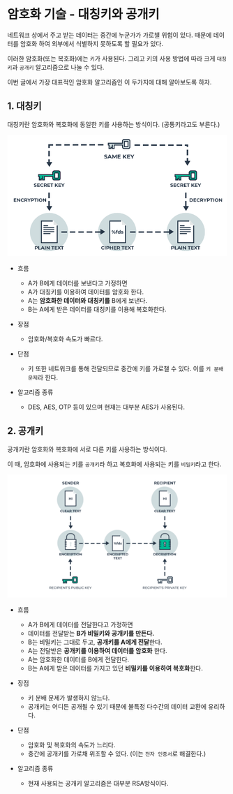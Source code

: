 # 암호화 기술 - 대칭키와 공개키

네트워크 상에서 주고 받는 데이터는 중간에 누군가가 가로챌 위험이 있다.
때문에 데이터를 암호화 하여 외부에서 식별하지 못하도록 할 필요가 있다.

이러한 암호화(또는 복호화)에는 `키`가 사용된다.
그리고 키의 사용 방법에 따라 크게 `대칭키`과 `공개키` 알고리즘으로 나눌 수 있다.

이번 글에서 가장 대표적인 암호화 알고리즘인 이 두가지에 대해 알아보도록 하자.

## 1. 대칭키

대칭키란 암호화와 복호화에 동일한 키를 사용하는 방식이다. (공통키라고도 부른다.)

![](images/1.png)

* 흐름
    - A가 B에게 데이터를 보낸다고 가정하면
    - A가 대칭키를 이용하여 데이터를 암호화 한다.
    - A는 **암호화한 데이터와 대칭키를** B에게 보낸다.
    - B는 A에게 받은 데이터를 대칭키를 이용해 복호화한다.



* 장점 
    - 암호화/복호화 속도가 빠르다.
* 단점 
    - 키 또한 네트워크를 통해 전달되므로 중간에 키를 가로챌 수 있다. 이를 `키 분배 문제`라 한다.
* 알고리즘 종류
    - DES, AES, OTP 등이 있으며 현재는 대부분 AES가 사용된다.

## 2. 공개키

공개키란 암호화와 복호화에 서로 다른 키를 사용하는 방식이다.

이 때, 암호화에 사용되는 키를 `공개키`라 하고 복호화에 사용되는 키를 `비밀키`라고 한다.

![](images/2.png)

* 흐름
    - A가 B에게 데이터를 전달한다고 가정하면
    - 데이터를 전달받는 **B가 비밀키와 공개키를 만든다.**
    - B는 비밀키는 그대로 두고, **공개키를 A에게 전달**한다.
    - A는 전달받은 **공개키를 이용하여 데이터를 암호화** 한다.
    - A는 암호화한 데이터를 B에게 전달한다.
    - B는 A에게 받은 데이터를 가지고 있던 **비밀키를 이용하여 복호화**한다.

* 장점  
  - 키 분배 문제가 발생하지 않느다.    
  - 공개키는 어디든 공개될 수 있기 때문에 불특정 다수간의 데이터 교환에 유리하다.

* 단점 
    - 암호화 및 복호화의 속도가 느리다.
    - 중간에 공개키를 가로채 위조할 수 있다. (이는 `전자 인증서`로 해결한다.)
* 알고리즘 종류
    - 현재 사용되는 공개키 알고리즘은 대부분 RSA방식이다.